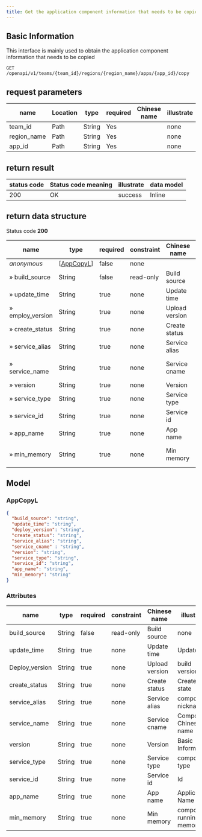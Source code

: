 ```yaml
---
title: Get the application component information that needs to be copied
---
```


## Basic Information

This interface is mainly used to obtain the application component information that needs to be copied

```shell title="请求路径"
GET /openapi/v1/teams/{team_id}/regions/{region_name}/apps/{app_id}/copy
```

## request parameters

| name                             | Location | type   | required | Chinese name | illustrate |
| -------------------------------- | -------- | ------ | -------- | ------------ | ---------- |
| team_id     | Path     | String | Yes      |              | none       |
| region_name | Path     | String | Yes      |              | none       |
| app_id      | Path     | String | Yes      |              | none       |

## return result

| status code | Status code meaning | illustrate | data model |
| ----------- | ------------------- | ---------- | ---------- |
| 200         | OK                  | success    | Inline     |

## return data structure

Status code **200**

| name                                  | type                                                                              | required | constraint | Chinese name   | illustrate               |
| ------------------------------------- | --------------------------------------------------------------------------------- | -------- | ---------- | -------------- | ------------------------ |
| _anonymous_                           | [[AppCopyL](#schemaappcopyl)] | false    | none       |                | none                     |
| » build_source   | String                                                                            | false    | read-only  | Build source   | none                     |
| » update_time    | String                                                                            | true     | none       | Update time    | Updated                  |
| » employ_version | String                                                                            | true     | none       | Upload version | build version            |
| » create_status  | String                                                                            | true     | none       | Create status  | Create state             |
| » service_alias  | String                                                                            | true     | none       | Service alias  | component nickname       |
| » service_name   | String                                                                            | true     | none       | Service cname  | Component Chinese name   |
| » version                             | String                                                                            | true     | none       | Version        | Version                  |
| » service_type   | String                                                                            | true     | none       | Service type   | component type           |
| » service_id     | String                                                                            | true     | none       | Service id     | Id                       |
| » app_name       | String                                                                            | true     | none       | App name       | Application Name         |
| » min_memory     | String                                                                            | true     | none       | Min memory     | component running memory |

## Model

### AppCopyL<a id="schemaappcopyl"></a>

```json
{
  "build_source": "string",
  "update_time": "string",
  "deploy_version": "string",
  "create_status": "string",
  "service_alias": "string",
  "service_cname" : "string",
  "version": "string",
  "service_type": "string",
  "service_id": "string",
  "app_name": "string",
  "min_memory": "string"
}
```

### Attributes

| name                                | type   | required | constraint | Chinese name   | illustrate               |
| ----------------------------------- | ------ | -------- | ---------- | -------------- | ------------------------ |
| build_source   | String | false    | read-only  | Build source   | none                     |
| update_time    | String | true     | none       | Update time    | Updated                  |
| Deploy_version | String | true     | none       | Upload version | build version            |
| create_status  | String | true     | none       | Create status  | Create state             |
| service_alias  | String | true     | none       | Service alias  | component nickname       |
| service_name   | String | true     | none       | Service cname  | Component Chinese name   |
| version                             | String | true     | none       | Version        | Basic Information        |
| service_type   | String | true     | none       | Service type   | component type           |
| service_id     | String | true     | none       | Service id     | Id                       |
| app_name       | String | true     | none       | App name       | Application Name         |
| min_memory     | String | true     | none       | Min memory     | component running memory |
